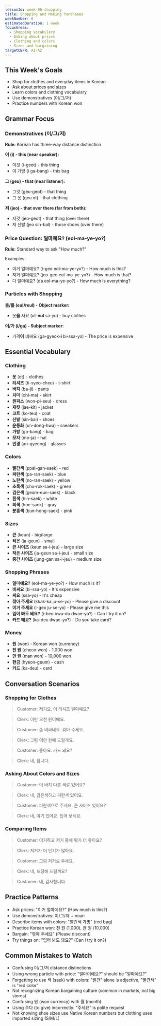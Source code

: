 ```yaml
---
lessonId: week-06-shopping
title: Shopping and Making Purchases
weekNumber: 6
estimatedDuration: 1 week
focusAreas:
  - Shopping vocabulary
  - Asking about prices
  - Clothing and colors
  - Sizes and bargaining
targetCEFR: A1-A2
---
```


## This Week's Goals

- Shop for clothes and everyday items in Korean
- Ask about prices and sizes
- Learn colors and clothing vocabulary
- Use demonstratives (이/그/저)
- Practice numbers with Korean won

## Grammar Focus

### Demonstratives (이/그/저)

**Rule:** Korean has three-way distance distinction

**이 (i) - this (near speaker):**
- 이것 (i-geot) - this thing
- 이 가방 (i ga-bang) - this bag

**그 (geu) - that (near listener):**
- 그것 (geu-geot) - that thing
- 그 옷 (geu ot) - that clothing

**저 (jeo) - that over there (far from both):**
- 저것 (jeo-geot) - that thing (over there)
- 저 신발 (jeo sin-bal) - those shoes (over there)

### Price Question: 얼마예요? (eol-ma-ye-yo?)

**Rule:** Standard way to ask "How much?"

Examples:
- 이거 얼마예요? (i-geo eol-ma-ye-yo?) - How much is this?
- 저거 얼마예요? (jeo-geo eol-ma-ye-yo?) - How much is that?
- 다 얼마예요? (da eol-ma-ye-yo?) - How much is everything?

### Particles with Shopping

**을/를 (eul/reul) - Object marker:**
- 옷**을** 사요 (ot-**eul** sa-yo) - buy clothes

**이/가 (i/ga) - Subject marker:**
- 가격**이** 비싸요 (ga-gyeok-**i** bi-ssa-yo) - The price is expensive

## Essential Vocabulary

### Clothing
- **옷** (ot) - clothes
- **티셔츠** (ti-syeo-cheu) - t-shirt
- **바지** (ba-ji) - pants
- **치마** (chi-ma) - skirt
- **원피스** (won-pi-seu) - dress
- **재킷** (jae-kit) - jacket
- **코트** (ko-teu) - coat
- **신발** (sin-bal) - shoes
- **운동화** (un-dong-hwa) - sneakers
- **가방** (ga-bang) - bag
- **모자** (mo-ja) - hat
- **안경** (an-gyeong) - glasses

### Colors
- **빨간색** (ppal-gan-saek) - red
- **파란색** (pa-ran-saek) - blue
- **노란색** (no-ran-saek) - yellow
- **초록색** (cho-rok-saek) - green
- **검은색** (geom-eun-saek) - black
- **흰색** (hin-saek) - white
- **회색** (hoe-saek) - gray
- **분홍색** (bun-hong-saek) - pink

### Sizes
- **큰** (keun) - big/large
- **작은** (ja-geun) - small
- **큰 사이즈** (keun sa-i-jeu) - large size
- **작은 사이즈** (ja-geun sa-i-jeu) - small size
- **중간 사이즈** (jung-gan sa-i-jeu) - medium size

### Shopping Phrases
- **얼마예요?** (eol-ma-ye-yo?) - How much is it?
- **비싸요** (bi-ssa-yo) - It's expensive
- **싸요** (ssa-yo) - It's cheap
- **깎아 주세요** (kkak-ka ju-se-yo) - Please give a discount
- **이거 주세요** (i-geo ju-se-yo) - Please give me this
- **입어 봐도 돼요?** (i-beo bwa-do dwae-yo?) - Can I try it on?
- **카드 돼요?** (ka-deu dwae-yo?) - Do you take card?

### Money
- **원** (won) - Korean won (currency)
- **천 원** (cheon won) - 1,000 won
- **만 원** (man won) - 10,000 won
- **현금** (hyeon-geum) - cash
- **카드** (ka-deu) - card

## Conversation Scenarios

### Shopping for Clothes

> Customer: 저기요, 이 티셔츠 얼마예요?

> Clerk: 이만 오천 원이에요.

> Customer: 좀 비싸네요. 깎아 주세요.

> Clerk: 그럼 이만 원에 드릴게요.

> Customer: 좋아요. 카드 돼요?

> Clerk: 네, 됩니다.

### Asking About Colors and Sizes

> Customer: 이 바지 다른 색깔 있어요?

> Clerk: 네, 검은색하고 파란색 있어요.

> Customer: 파란색으로 주세요. 큰 사이즈 있어요?

> Clerk: 네, 여기 있어요. 입어 보세요.

### Comparing Items

> Customer: 이거하고 저거 중에 뭐가 더 좋아요?

> Clerk: 저거가 더 인기가 많아요.

> Customer: 그럼 저거로 주세요.

> Clerk: 네, 포장해 드릴까요?

> Customer: 네, 감사합니다.

## Practice Patterns

- Ask prices: "이거 얼마예요?" (How much is this?)
- Use demonstratives: 이/그/저 + noun
- Describe items with colors: "빨간색 가방" (red bag)
- Practice Korean won: 천 원 (1,000), 만 원 (10,000)
- Bargain: "깎아 주세요" (Please discount)
- Try things on: "입어 봐도 돼요?" (Can I try it on?)

## Common Mistakes to Watch

- Confusing 이/그/저 distance distinctions
- Using wrong particle with price: "얼마이에요?" should be "얼마예요?"
- Forgetting to use 색 (saek) with colors: "빨간" alone is adjective, "빨간색" is "red color"
- Not recognizing Korean bargaining culture (common in markets, not big stores)
- Confusing 원 (won currency) with 월 (month)
- Using 주다 (to give) incorrectly: "주세요" is polite request
- Not knowing shoe sizes use Native Korean numbers but clothing uses imported sizing (S/M/L)
